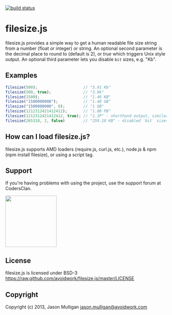 [![build status](https://secure.travis-ci.org/avoidwork/filesize.js.png)](http://travis-ci.org/avoidwork/filesize.js)
# filesize.js

filesize.js provides a simple way to get a human readable file size string from a number (float or integer) or string.  An optional second parameter is the decimal place to round to (default is 2), or _true_ which triggers Unix style output. An optional third parameter lets you disable `bit` sizes, e.g. "Kb".

## Examples

``` js
filesize(500);                    // "3.91 Kb"
filesize(500, true);              // "3.9k"
filesize(1500);                   // "1.46 KB"
filesize("1500000000");           // "1.40 GB"
filesize("1500000000", 0);        // "1 GB"
filesize(1212312421412412);       // "1.08 PB"
filesize(1212312421412412, true); // "1.1P" - shorthand output, similar to *nix "ls -lh"
filesize(265318, 2, false)        // "259.10 KB" - disabled `bit` sizes with third argument
```

## How can I load filesize.js?

filesize.js supports AMD loaders (require.js, curl.js, etc.), node.js & npm (npm install filesize), or using a script tag.

## Support

If you're having problems with using the project, use the support forum at CodersClan.

<a href="http://codersclan.net/forum/index.php?repo_id=10"><img src="http://www.codersclan.net/graphics/getSupport_blue_big.png" width="160"></a>

## License

filesize.js is licensed under BSD-3 https://raw.github.com/avoidwork/filesize.js/master/LICENSE

## Copyright

Copyright (c) 2013, Jason Mulligan <jason.mulligan@avoidwork.com>
